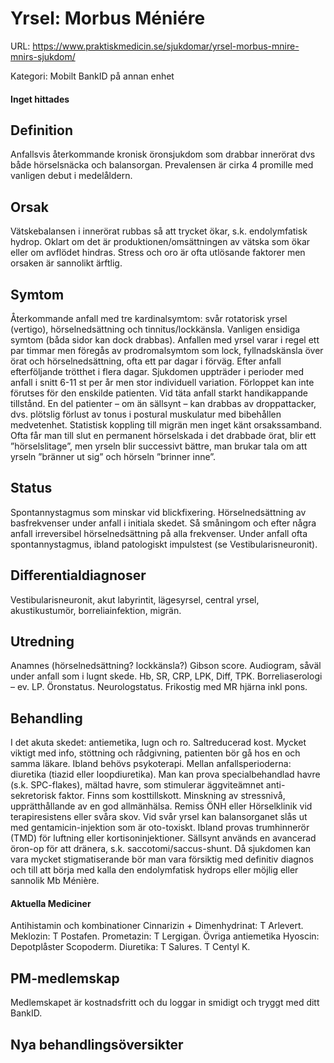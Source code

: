 # Yrsel: Morbus Méniére

URL: https://www.praktiskmedicin.se/sjukdomar/yrsel-morbus-mnire-mnirs-sjukdom/



Kategori: Mobilt BankID på annan enhet

#### Inget hittades

## Definition

Anfallsvis återkommande kronisk öronsjukdom som drabbar innerörat dvs både hörselsnäcka och balansorgan. Prevalensen är cirka 4 promille med vanligen debut i medelåldern.

## Orsak

Vätskebalansen i innerörat rubbas så att trycket ökar, s.k. endolymfatisk hydrop. Oklart om det är produktionen/omsättningen av vätska som ökar eller om avflödet hindras. Stress och oro är ofta utlösande faktorer men orsaken är sannolikt ärftlig.

## Symtom

Återkommande anfall med tre kardinalsymtom: svår rotatorisk yrsel (vertigo), hörselnedsättning och tinnitus/lockkänsla. Vanligen ensidiga symtom (båda sidor kan dock drabbas). Anfallen med yrsel varar i regel ett par timmar men föregås av prodromalsymtom som lock, fyllnadskänsla över örat och hörselnedsättning, ofta ett par dagar i förväg. Efter anfall efterföljande trötthet i flera dagar. Sjukdomen uppträder i perioder med anfall i snitt 6-11 st per år men stor individuell variation. Förloppet kan inte förutses för den enskilde patienten. Vid täta anfall starkt handikappande tillstånd. En del patienter – om än sällsynt – kan drabbas av droppattacker, dvs. plötslig förlust av tonus i postural muskulatur med bibehållen medvetenhet. Statistisk koppling till migrän men inget känt orsakssamband. Ofta får man till slut en permanent hörselskada i det drabbade örat, blir ett ”hörselslitage”, men yrseln blir successivt bättre, man brukar tala om att yrseln ”bränner ut sig” och hörseln ”brinner inne”.

## Status

Spontannystagmus som minskar vid blickfixering. Hörselnedsättning av basfrekvenser under anfall i initiala skedet. Så småningom och efter några anfall irreversibel hörselnedsättning på alla frekvenser. Under anfall ofta spontannystagmus, ibland patologiskt impulstest (se Vestibularisneuronit).

## Differentialdiagnoser

Vestibularisneuronit, akut labyrintit, lägesyrsel, central yrsel, akustikustumör, borreliainfektion, migrän.

## Utredning

Anamnes (hörselnedsättning? lockkänsla?) Gibson score. Audiogram, såväl under anfall som i lugnt skede. Hb, SR, CRP, LPK, Diff, TPK. Borreliaserologi – ev. LP.
Öronstatus. Neurologstatus. Frikostig med MR hjärna inkl pons.

## Behandling

I det akuta skedet: antiemetika, lugn och ro. Saltreducerad kost. Mycket viktigt med info, stöttning och rådgivning, patienten bör gå hos en och samma läkare. Ibland behövs psykoterapi.
Mellan anfallsperioderna: diuretika (tiazid eller loopdiuretika). Man kan prova specialbehandlad havre (s.k. SPC-flakes), mältad havre, som stimulerar äggviteämnet anti-sekretorisk faktor. Finns som kosttillskott. Minskning av stressnivå, upprätthållande av en god allmänhälsa.
Remiss ÖNH eller Hörselklinik vid terapiresistens eller svåra skov. Vid svår yrsel kan balansorganet slås ut med gentamicin-injektion som är oto-toxiskt. Ibland provas trumhinnerör (TMD) för luftning eller kortisoninjektioner. Sällsynt används en avancerad öron-op för att dränera, s.k. saccotomi/saccus-shunt.
Då sjukdomen kan vara mycket stigmatiserande bör man vara försiktig med definitiv diagnos och till att börja med kalla den endolymfatisk hydrops eller möjlig eller sannolik Mb Ménière.

#### Aktuella Mediciner

Antihistamin och kombinationer
Cinnarizin + Dimenhydrinat: T Arlevert.
Meklozin: T Postafen.
Prometazin: T Lergigan.
Övriga antiemetika
Hyoscin: Depotplåster Scopoderm.
Diuretika: T Salures. T Centyl K.

## PM-medlemskap

Medlemskapet är kostnadsfritt och du loggar in smidigt och tryggt med ditt BankID.

## Nya behandlingsöversikter

